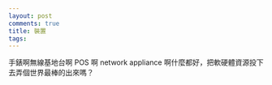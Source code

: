 ```yaml
---
layout: post
comments: true
title: 裝置
tags: 
---
```

手錶啊無線基地台啊 POS 啊 network appliance 啊什麼都好，把軟硬體資源投下去弄個世界最棒的出來嗎？

